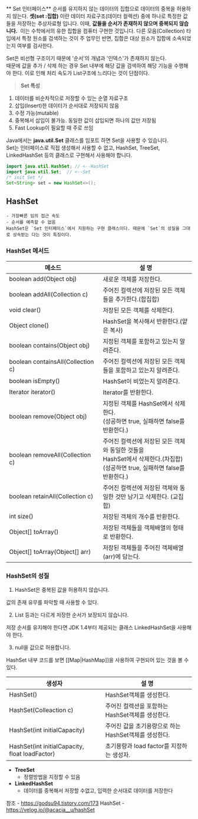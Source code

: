 

** Set 인터페이스**
순서를 유지하지 않는 데이터의 집합으로 데이터의 중복을 허용하지 않는다.
**셋(set :집합)** 이란 데이터 자료구조(데이터 컬렉션) 중에 하나로 특정한 값들을 저장하는 추상자료형 입니다.
이때, **값들을 순서가 존재하지 않으며 중복되지 않습니다.** 
이는 수학에서의 유한 집합을 컴퓨터 구현한 것입니다. 
다른 모음(Collection) 타입에서 특정 원소를 검색하는 것이 주 업무인 반면, 집합은 대상 원소가 집합에 소속되었는지 여부를 검사한다.

Set은 비선형 구조이기 때문에 '순서'의 개념과 '인덱스'가 존재하지 않는다.  
때문에 값을 추가 / 삭제 하는 경우 Set 내부에 해당 값을 검색하여 해당 기능을 수행해야 한다. 이로 인해 처리 속도가 List구조에 느리다는 것이 단점이다.



> **Set 특성**

1. 데이터를 비순차적으로 저장할 수 있는 순열 자료구조
2. 삽입(Insert)한 데이터가 순서대로 저장되지 않음
3. 수정 가능(mutable)
4. 중복해서 삽입이 불가능. 동일한 값이 삽입되면 하나의 값만 저장됨
5. Fast Lookup이 필요할 때 주로 쓰임


Java에서는 **java.util.Set** 클래스를 임포트 하면 Set을 사용할 수 있습니다.  
Set는 인터페이스로 직접 생성해서 사용할 수 없고, HashSet, TreeSet, LinkedHashSet 등의 클래스로 구현해서 사용해야 합니다.
```java
import java.util.HashSet; // <--HashSet 
import java.util.Set;  // <--Set 
/* init Set */ 
Set<String> set = new HashSet<>();
```

  

## **HashSet**  
    - 가장빠른 임의 접근 속도  
    - 순서를 예측할 수 없음  
	HashSet은 `Set 인터페이스`에서 지원하는 구현 클래스이다. 때문에 `Set`의 성질을 그대로 상속받는 다는 것이 특징이다.


### HashSet 메서드


| 메소드                       | 설 명                                                  |
| ---------------------------- | ------------------------------------------------------ |
| boolean add(Object obj)      | 새로운 객체를 저장한다.                                |
| boolean addAll(Collection c) | 주어진 컬렉션에 저장된 모든 객체들을 추가한다.(합집합) |
|void clear()|저장된 모든 객체를 삭제한다.|
|Object clone()|HashSet을 복사해서 반환한다.(얕은 복사)|
|boolean contains(Object obj)|지정된 객체를 포함하고 있는지 알려준다.|
|boolean containsAll(Collection c)|주어진 컬렉션에 저장된 모든 객체들을 포함하고 있는지 알려준다.|
|boolean isEmpty()|HashSet이 비었는지 알려준다.|
|Iterator iterator()|Iterator를 반환한다.|
|boolean remove(Object obj)|지정된 객체를 HashSet에서 삭제한다.  <br>(성공하면 true, 실패하면 false를 반환한다.)|
|boolean removeAll(Collection c)|주어진 컬렉션에 저장된 모든 객체와 동일한 것들을   <br>HashSet에서 삭제한다.(차집합)  <br>(성공하면 true, 실패하면 false를 반환한다.)|
|boolean retainAll(Collection c)|주어진 컬렉션에 저장된 객체와 동일한 것만 남기고 삭제한다. (교집합)|
|int size()|저장된 객체의 개수를 반환한다.|
|Object[] toArray()|저장된 객체들을 객체배열의 형태로 반환한다.|
|Object[] toArray(Object[] arr)|저장된 객체들을 주어진 객체배열(arr)에 담는다.|




### HashSet의 성질

1. HashSet은 중복된 값을 허용하지 않습니다.

  값의 존재 유무를 파악할 때 사용할 수 있다.

2. List 등과는 다르게 저장한 순서가 보장되지 않습니다.

  저장 순서를 유지해야 한다면 JDK 1.4부터 제공되는 클래스 
  LinkedHashSet을 사용해야 한다.

3. null을 값으로 허용합니다.


HashSet 내부 코드를 보면 [[Map|HashMap]]을 사용하여 구현되어 있는 것을 볼 수 있다.



|생성자|설 명|
|---|---|
|HashSet()|HashSet객체를 생성한다.|
|HashSet(Colleaction c)|주어진 컬렉션을 포함하는 HashSet객체를 생성한다.|
|HashSet(int initialCapacity)|주어진 값을 초기용량으로 하는 HashSet객체를 생성한다.|
|HashSet(int initialCapacity, float loadFactor)|초기용량과 load factor를 지정하는 생성자.|


    
- **TreeSet**  
    - 정렬방법을 지정할 수 있음
- **LinkedHashSet**  
    - 데이터를 중복해서 저장할 수없고, 입력한 순서대로 데이터를 저장한다



참조 - https://godsu94.tistory.com/173
HashSet - https://velog.io/@acacia__u/hashSet
